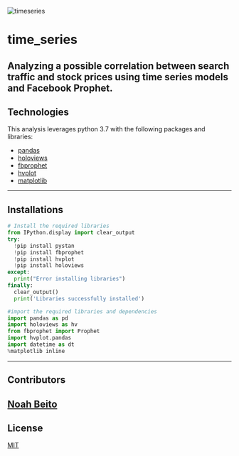 ![timeseries](https://blog.glugmvit.com/assets/images/time_series/cover.jpg)
# time_series
Analyzing a possible correlation between search traffic and stock prices using time series models and Facebook Prophet.
---
## Technologies
This analysis leverages python 3.7 with the following packages and libraries:
* [pandas](https://github.com/pandas-dev/pandas)
* [holoviews](https://holoviews.org/)
* [fbprophet](https://facebook.github.io/prophet/)
* [hvplot](https://github.com/holoviz/hvplot)
* [matplotlib](https://matplotlib.org/)

---
## Installations
```python
# Install the required libraries
from IPython.display import clear_output
try:
  !pip install pystan
  !pip install fbprophet
  !pip install hvplot
  !pip install holoviews
except:
  print("Error installing libraries")
finally:
  clear_output()
  print('Libraries successfully installed')
```

```python
#import the required libraries and dependencies
import pandas as pd
import holoviews as hv
from fbprophet import Prophet
import hvplot.pandas
import datetime as dt
%matplotlib inline
```
---
## Contributors
[Noah Beito](https://www.linkedin.com/in/noah-beito/)
---
## License
[MIT](https://github.com/git/git-scm.com/blob/main/MIT-LICENSE.txt)
